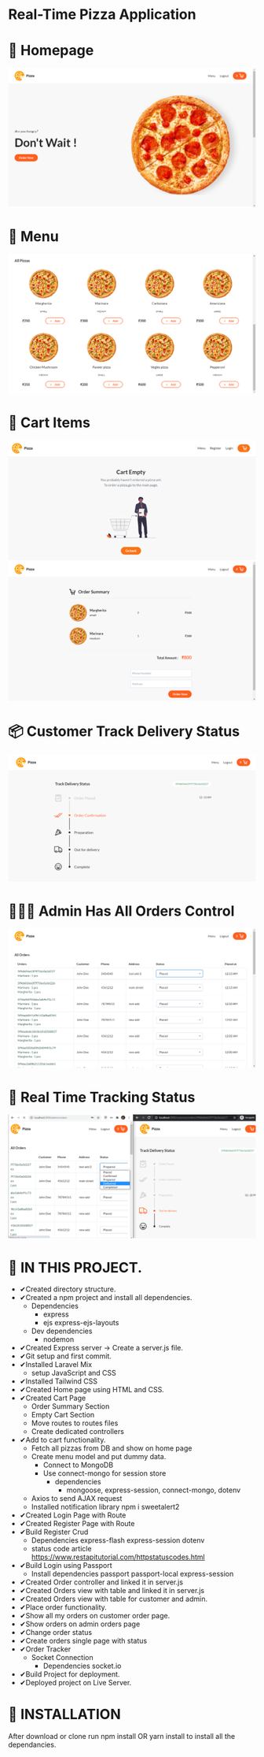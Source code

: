 # Real-Time Pizza Application
# 🍱 **Homepage**
![](/public/images/1.png)
# 🍕 **Menu**
![](/public/images/2.png)
# 🛒 **Cart Items**
![](/public/images/7.png)
![](/public/images/3.png)
# 📦 **Customer Track Delivery Status**
![](/public/images/4.png)
# 👨🏻‍💻 **Admin Has All Orders Control**
![](/public/images/5.png)
# 📝 **Real Time Tracking Status**
![](/public/images/6.png)


# 🚀 IN THIS PROJECT.
- ✔Created directory structure.
- ✔Created a npm project and install all dependencies.
    - Dependencies
        - express
        - ejs express-ejs-layouts
    - Dev dependencies
        - nodemon
- ✔Created Express server -> Create a server.js file.
- ✔Git setup and first commit.
- ✔Installed Laravel Mix
    - setup JavaScript and CSS
- ✔Installed Tailwind CSS
- ✔Created Home page using HTML and CSS.
- ✔Created Cart Page
    - Order Summary Section
    - Empty Cart Section
    - Move routes to routes files
    - Create dedicated controllers
- ✔Add to cart functionality.
    - Fetch all pizzas from DB and show on home page
    - Create menu model and put dummy data.
        - Connect to MongoDB
        - Use connect-mongo for session store
            - dependencies
                - mongoose, express-session, connect-mongo, dotenv
    - Axios to send AJAX request
    - Installed notification library npm i sweetalert2
- ✔Created Login Page with Route
- ✔Created Register Page with Route
- ✔Build Register Crud
    - Dependencies express-flash express-session dotenv
    - status code article https://www.restapitutorial.com/httpstatuscodes.html
- ✔Build Login using Passport
    - Install dependencies passport passport-local express-session
- ✔Created Order controller and linked it in server.js
- ✔Created Orders view with table and linked it in server.js
- ✔Created Orders view with table for customer and admin.
- ✔Place order functionality.
- ✔Show all my orders on customer order page.
- ✔Show orders on admin orders page
- ✔Change order status
- ✔Create orders single page with status
- ✔Order Tracker
    - Socket Connection
        - Dependencies socket.io
- ✔Build Project for deployment.
- ✔Deployed project on Live Server.


# 🚀 INSTALLATION
After download or clone run npm install OR yarn install to install all the dependancies.

